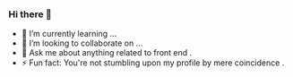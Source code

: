### Hi there 👋

<!--
**SouhailM07/SouhailM07** is a ✨ _special_ ✨ repository because its `README.md` (this file) appears on your GitHub profile.

Here are some ideas to get you started:
- 🔭 I’m currently working on ...
- 🤔 I’m looking for help with ...
- 📫 How to reach me: ...
- 😄 Pronouns: ...
-->
- 🌱 I’m currently learning ...
- 👯 I’m looking to collaborate on ...
- 💬 Ask me about anything related to front end .
- ⚡ Fun fact: You're not stumbling upon my profile by mere coincidence .
